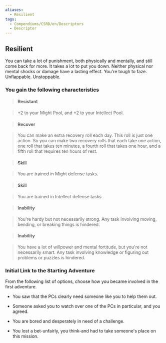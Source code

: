 ```yaml
---
aliases:
  - Resilient
tags:
  - Compendiums/CSRD/en/Descriptors
  - Descriptor
---
```

  
## Resilient    
You can take a lot of punishment, both physically and mentally, and still come back for more. It takes a lot to put you down. Neither physical nor mental shocks or damage have a lasting effect. You're tough to faze. Unflappable. Unstoppable.  
### You gain the following characteristics    
> #### Resistant  
> +2 to your Might Pool, and +2 to your Intellect Pool.    
  
> #### Recover  
> You can make an extra recovery roll each day. This roll is just one action. So you can make two recovery rolls that each take one action, one roll that takes ten minutes, a fourth roll that takes one hour, and a fifth roll that requires ten hours of rest.    
  
> #### Skill  
> You are trained in Might defense tasks.    
  
> #### Skill  
> You are trained in Intellect defense tasks.    
  
> #### Inability  
> You're hardy but not necessarily strong. Any task involving moving, bending, or breaking things is hindered.    
  
> #### Inability  
> You have a lot of willpower and mental fortitude, but you're not necessarily smart. Any task involving knowledge or figuring out problems or puzzles is hindered.    
  
### Initial Link to the Starting Adventure    
From the following list of options, choose how you became involved in the first adventure.    
- You saw that the PCs clearly need someone like you to help them out.    
- Someone asked you to watch over one of the PCs in particular, and you agreed.    
- You are bored and desperately in need of a challenge.    
- You lost a bet-unfairly, you think-and had to take someone's place on this mission.  